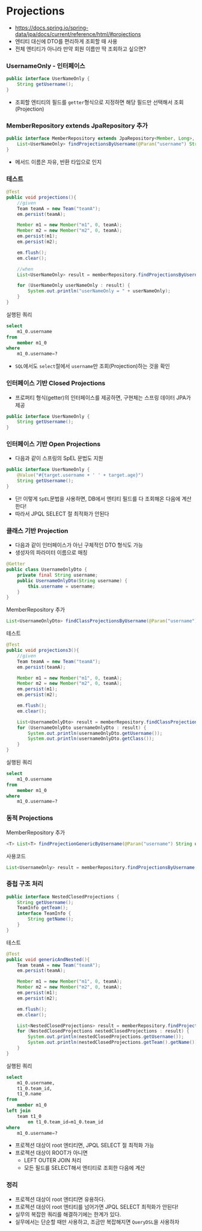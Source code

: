 # Projections

- https://docs.spring.io/spring-data/jpa/docs/current/reference/html/#projections
- 엔티티 대신에 DTO를 편리하게 조회할 때 사용
- 전체 엔티티가 아니라 만약 회원 이름만 딱 조회하고 싶으면?

### UsernameOnly - 인터페이스 

```java
public interface UserNameOnly {
    String getUsername();
}
```
- 조회할 엔티티의 필드를 `getter`형식으로 지정하면 해당 필드만 선택해서 조회(Projection)

### MemberRepository extends JpaRepository 추가 

```java
public interface MemberRepository extends JpaRepository<Member, Long>, MemberRepositoryCustom {
    List<UserNameOnly> findProjectionsByUsername(@Param("username") String username);
}
```
- 메서드 이름은 자유, 반환 타입으로 인지

### 테스트 

```java
@Test
public void projections(){
    //given
    Team teamA = new Team("teamA");
    em.persist(teamA);

    Member m1 = new Member("m1", 0, teamA);
    Member m2 = new Member("m2", 0, teamA);
    em.persist(m1);
    em.persist(m2);

    em.flush();
    em.clear();

    //when
    List<UserNameOnly> result = memberRepository.findProjectionsByUsername("m1");

    for (UserNameOnly userNameOnly : result) {
        System.out.println("userNameOnly = " + userNameOnly);
    }
}
```

실행된 쿼리 
```sql
select
    m1_0.username 
from
    member m1_0 
where
    m1_0.username=?
```
- `SQL`에서도 `select`절에서 `username`만 조회(Projection)하는 것을 확인

### 인터페이스 기반 Closed Projections

- 프로퍼티 형식(getter)의 인터페이스를 제공하면, 구현체는 스프링 데이터 JPA가 제공
```java
public interface UserNameOnly {
    String getUsername();
}
```

### 인터페이스 기반 Open Projections

- 다음과 같이 스프링의 SpEL 문법도 지원
```java
public interface UserNameOnly {
    @Value("#{target.username + ' ' + target.age}")
    String getUsername();
}
```
- 단! 이렇게 `SpEL`문법을 사용하면, DB에서 엔티티 필드를 다 조회해온 다음에 계산한다!
- 따라서 JPQL SELECT 절 최적화가 안된다

### 클래스 기반 Projection

- 다음과 같이 인터페이스가 아닌 구체적인 DTO 형식도 가능
- 생성자의 파라미터 이름으로 매칭
```java
@Getter
public class UsernameOnlyDto {
    private final String username;
    public UsernameOnlyDto(String username) {
        this.username = username;
    }
}
```

MemberRepository 추가 
```java
List<UsernameOnlyDto> findClassProjectionsByUsername(@Param("username") String username);
```

테스트 
```java
@Test
public void projections3(){
    //given
    Team teamA = new Team("teamA");
    em.persist(teamA);

    Member m1 = new Member("m1", 0, teamA);
    Member m2 = new Member("m2", 0, teamA);
    em.persist(m1);
    em.persist(m2);

    em.flush();
    em.clear();

    List<UsernameOnlyDto> result = memberRepository.findClassProjectionsByUsername("m2");
    for (UsernameOnlyDto usernameOnlyDto : result) {
        System.out.println(usernameOnlyDto.getUsername());
        System.out.println(usernameOnlyDto.getClass());
    }
}
```

실행된 쿼리 
```sql
select
    m1_0.username 
from
    member m1_0 
where
    m1_0.username=?
```

### 동적 Projections

MemberRepository 추가 
```java
<T> List<T> findProjectionGenericByUsername(@Param("username") String username, Class<T> type);
```

사용코드
```java
List<UsernameOnly> result = memberRepository.findProjectionsByUsername("m1",UsernameOnly.class);
```

### 중첩 구조 처리

```java
public interface NestedClosedProjections {
    String getUsername();
    TeamInfo getTeam();
    interface TeamInfo {
        String getName();
    }
}
```

테스트 
```java
@Test
public void genericAndNested(){
    Team teamA = new Team("teamA");
    em.persist(teamA);

    Member m1 = new Member("m1", 0, teamA);
    Member m2 = new Member("m2", 0, teamA);
    em.persist(m1);
    em.persist(m2);

    em.flush();
    em.clear();

    List<NestedClosedProjections> result = memberRepository.findProjectionGenericByUsername("m1", NestedClosedProjections.class);
    for (NestedClosedProjections nestedClosedProjections : result) {
        System.out.println(nestedClosedProjections.getUsername());
        System.out.println(nestedClosedProjections.getTeam().getName());
    }
}
```

실행된 쿼리 
```sql
select
    m1_0.username,
    t1_0.team_id,
    t1_0.name 
from
    member m1_0 
left join
    team t1_0 
        on t1_0.team_id=m1_0.team_id 
where
    m1_0.username=?
```
- 프로젝션 대상이 root 엔티티면, JPQL SELECT 절 최적화 가능
- 프로젝션 대상이 ROOT가 아니면
  - LEFT OUTER JOIN 처리
  - 모든 필드를 SELECT해서 엔티티로 조회한 다음에 계산

### 정리 

- 프로젝션 대상이 root 엔티티면 유용하다.
- 프로젝션 대상이 root 엔티티를 넘어가면 JPQL SELECT 최적화가 안된다!
- 실무의 복잡한 쿼리를 해결하기에는 한계가 있다.
- 실무에서는 단순할 때만 사용하고, 조금만 복잡해지면 `QueryDSL`을 사용하자


